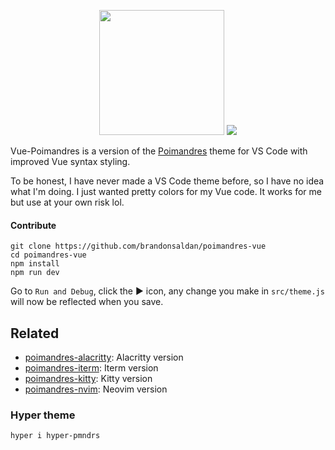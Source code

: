 <p align="middle">
  <img src="assets/dots.png" width="200" />
  <img src="assets/vue-pmndrs" />
</p>

Vue-Poimandres is a version of the [Poimandres](https://github.com/drcmda/poimandres-theme) theme for VS Code with improved Vue syntax styling.

To be honest, I have never made a VS Code theme before, so I have no idea what I'm doing. I just wanted pretty colors for my Vue code. It works for me but use at your own risk lol.

#### Contribute

    git clone https://github.com/brandonsaldan/poimandres-vue
    cd poimandres-vue
    npm install
    npm run dev

Go to `Run and Debug`, click the ▶ icon, any change you make in `src/theme.js` will now be reflected when you save.

## Related

- [poimandres-alacritty][poimandres-alacritty]: Alacritty version
- [poimandres-iterm][poimandres-iterm]: Iterm version
- [poimandres-kitty][poimandres-kitty]: Kitty version
- [poimandres-nvim][poimandres-nvim]: Neovim version

[poimandres-alacritty]: https://github.com/z0al/poimandres-alacritty
[poimandres-iterm]: https://github.com/alii/poimandres-iterm
[poimandres-kitty]: https://github.com/guilhermedeandrade/poimandres-kitty
[poimandres-nvim]: https://github.com/olivercederborg/poimandres.nvim

### Hyper theme

```bash
hyper i hyper-pmndrs
```
